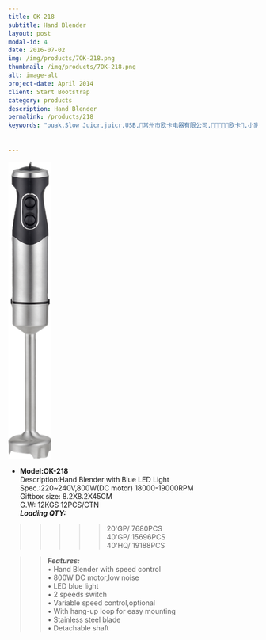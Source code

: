 ```yaml
---
title: OK-218
subtitle: Hand Blender
layout: post
modal-id: 4
date: 2016-07-02
img: /img/products/7OK-218.png
thumbnail: /img/products/7OK-218.png
alt: image-alt
project-date: April 2014
client: Start Bootstrap
category: products
description: Hand Blender
permalink: /products/218
keywords: "ouak,Slow Juicr,juicr,USB,常州市欧卡电器有限公司,欧卡,小家电,榨汁机,慢磨机,原汁机"


---
```

<div>
<img src="/img/products/7OK-218.png" class="img-responsive img-centered" style="height:600px"/>
</div>

- **Model:OK-218**       
   Description:Hand Blender with Blue LED Light  
Spec.:220~240V,800W(DC motor)   18000-19000RPM  
Giftbox size: 8.2X8.2X45CM    
G.W: 12KGS   12PCS/CTN   
**_Loading QTY:_**    
 >>>>>20'GP/  7680PCS   
       40'GP/   15696PCS   
       40'HQ/  19188PCS    

 >> **_Features:_**   
 • Hand Blender with speed control  
• 800W DC motor,low noise    
• LED blue light   
• 2 speeds switch  
• Variable speed control,optional  
• With hang-up loop for easy mounting   
• Stainless steel blade  
• Detachable shaft  
